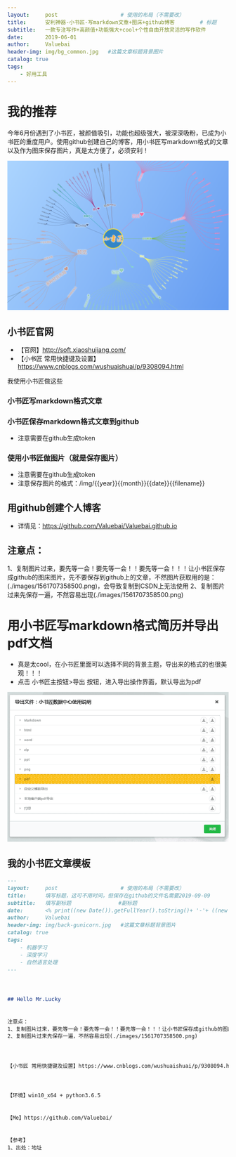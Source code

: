 ```yaml
---
layout:     post					# 使用的布局（不需要改）
title:      安利神器-小书匠-写markdown文章+图床+github博客		# 标题
subtitle:   一款专注写作+高颜值+功能强大+cool+个性自由开放灵活的写作软件    			#副标题
date:       2019-06-01
author:     Valuebai
header-img: img/bg_common.jpg 	#这篇文章标题背景图片
catalog: true
tags:
    - 好用工具
---
```


# 我的推荐

今年6月份遇到了小书匠，被颜值吸引，功能也超级强大，被深深吸粉，已成为小书匠的重度用户。使用github创建自己的博客，用小书匠写markdown格式的文章以及作为图床保存图片，真是太方便了，必须安利！

![enter description here](https://www.github.com/Valuebai/Valuebai.github.io/raw/master/img/201911231574516301551.png)

## 小书匠官网

- 【官网】http://soft.xiaoshujiang.com/
- 【小书匠 常用快捷键及设置】https://www.cnblogs.com/wushuaishuai/p/9308094.html

我使用小书匠做这些

### 小书匠写markdown格式文章

### 小书匠保存markdown格式文章到github
- 注意需要在github生成token

### 使用小书匠做图片（就是保存图片）
- 注意需要在github生成token
- 注意保存图片的格式：/img/{{year}}{{month}}{{date}}{{filename}}


## 用github创建个人博客

- 详情见：https://github.com/Valuebai/Valuebai.github.io



## 注意点：
1、复制图片过来，要先等一会！要先等一会！！要先等一会！！！让小书匠保存成github的图床图片，先不要保存到github上的文章，不然图片获取用的是：(./images/1561707358500.png)，会导致复制到CSDN上无法使用
2、复制图片过来先保存一遍，不然容易出现(./images/1561707358500.png)


# 用小书匠写markdown格式简历并导出pdf文档

- 真是太cool，在小书匠里面可以选择不同的背景主题，导出来的格式的也很美观！！！
- 点击 小书匠主按钮>导出 按钮，进入导出操作界面，默认导出为pdf

![enter description here](./images/1575801619367.png)

## 我的小书匠文章模板
```md
---
layout:     post					# 使用的布局（不需要改）
title:      填写标题，这可不用时间，但保存在github的文件名需要2019-09-09		# 标题
subtitle:   填写副标题    			#副标题
date:       <% print((new Date()).getFullYear().toString()+ '-'+ ((new Date()).getMonth() + 1).toString() + '-'+ (new Date()).getDate().toString()); %>
author:     Valuebai
header-img: img/back-gunicorn.jpg 	#这篇文章标题背景图片
catalog: true
tags:
    - 机器学习
    - 深度学习
    - 自然语言处理
---



## Hello Mr.Lucky


注意点：
1、复制图片过来，要先等一会！要先等一会！！要先等一会！！！让小书匠保存成github的图床图片，先不要保存到github上的文章，不然图片获取用的是：(./images/1561707358500.png)，会导致复制到CSDN上无法使用
2、复制图片过来先保存一遍，不然容易出现(./images/1561707358500.png)



【小书匠 常用快捷键及设置】https://www.cnblogs.com/wushuaishuai/p/9308094.html



【环境】win10_x64 + python3.6.5


【Me】https://github.com/Valuebai/


【参考】
1、出处：地址
```



